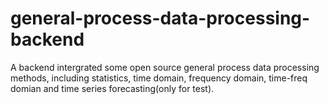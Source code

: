# general-process-data-processing-backend
A backend intergrated some open source general process data processing methods, including statistics, time domain, frequency domain,  time-freq domian and time series forecasting(only for test).

